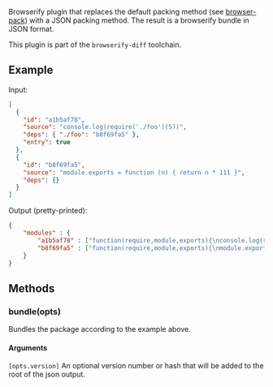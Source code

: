 Browserify plugin that replaces the default packing method (see [browser-pack](https://github.com/substack/browser-pack)) with a JSON packing method. The result is a browserify bundle in JSON format.

This plugin is part of the `browserify-diff` toolchain.

## Example

Input:
```json
[
  {
    "id": "a1b5af78",
    "source": "console.log(require('./foo')(5))",
    "deps": { "./foo": "b8f69fa5" },
    "entry": true
  },
  {
    "id": "b8f69fa5",
    "source": "module.exports = function (n) { return n * 111 }",
    "deps": {}
  }
]
```

Output (pretty-printed):
```json
{
	"modules" : {
		"a1b5af78" : ["function(require,module,exports){\nconsole.log(require('./foo')(5))\n}", { "./foo" : "b8f69fa5" }],
		"b8f69fa5" : ["function(require,module,exports){\nmodule.exports = function (n) { return n * 111 }\n}", {}]
	}
}
```

## Methods

### bundle(opts)
Bundles the package according to the example above.

#### Arguments
`[opts.version]` An optional version number or hash that will be added to the root of the json output.


